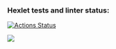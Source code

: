 ### Hexlet tests and linter status:

[![Actions Status](https://github.com/Murat72/frontend-project-46/workflows/hexlet-check/badge.svg)](https://github.com/Murat72/frontend-project-46/actions)

<a href="https://codeclimate.com/github/Murat72/frontend-project-46/test_coverage"><img src="https://api.codeclimate.com/v1/badges/96e072f7d7190e02c33d/test_coverage" /></a>
